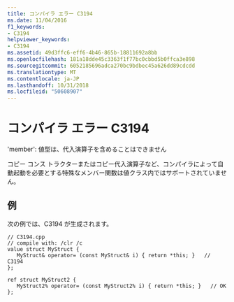 ```yaml
---
title: コンパイラ エラー C3194
ms.date: 11/04/2016
f1_keywords:
- C3194
helpviewer_keywords:
- C3194
ms.assetid: 49d3ffc6-eff6-4b46-865b-18811692a8bb
ms.openlocfilehash: 181a18dde45c3363f1f77bc0cbbd5b0ffca3e898
ms.sourcegitcommit: 6052185696adca270bc9bdbec45a626dd89cdcdd
ms.translationtype: MT
ms.contentlocale: ja-JP
ms.lasthandoff: 10/31/2018
ms.locfileid: "50608907"
---
```

# <a name="compiler-error-c3194"></a>コンパイラ エラー C3194

'member': 値型は、代入演算子を含めることはできません

コピー コンス トラクターまたはコピー代入演算子など、コンパイラによって自動起動を必要とする特殊なメンバー関数は値クラス内ではサポートされていません。

## <a name="example"></a>例

次の例では、C3194 が生成されます。

```
// C3194.cpp
// compile with: /clr /c
value struct MyStruct {
   MyStruct& operator= (const MyStruct& i) { return *this; }   // C3194
};

ref struct MyStruct2 {
   MyStruct2% operator= (const MyStruct2% i) { return *this; }   // OK
};
```
